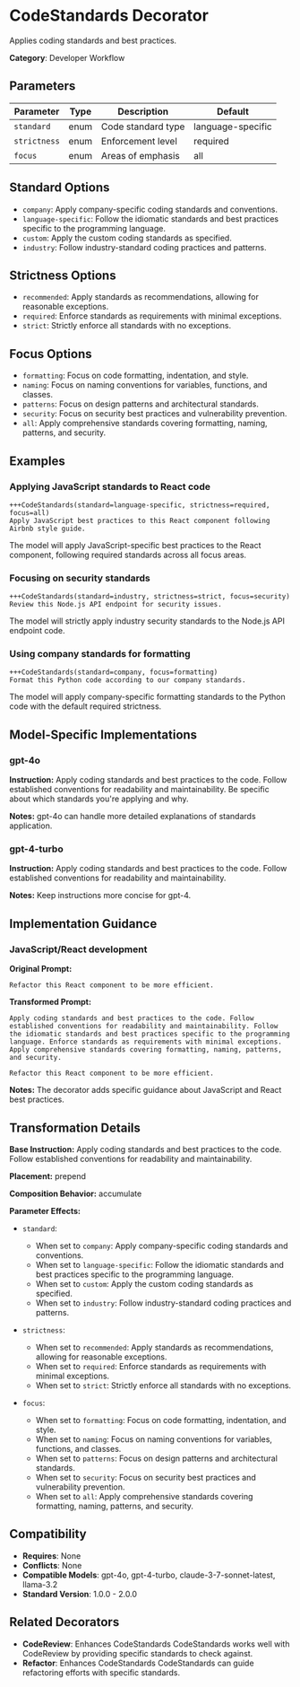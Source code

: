 # CodeStandards Decorator

Applies coding standards and best practices.

**Category**: Developer Workflow

## Parameters

| Parameter | Type | Description | Default |
|-----------|------|-------------|--------|
| `standard` | enum | Code standard type | language-specific |
| `strictness` | enum | Enforcement level | required |
| `focus` | enum | Areas of emphasis | all |

## Standard Options

- `company`: Apply company-specific coding standards and conventions.
- `language-specific`: Follow the idiomatic standards and best practices specific to the programming language.
- `custom`: Apply the custom coding standards as specified.
- `industry`: Follow industry-standard coding practices and patterns.

## Strictness Options

- `recommended`: Apply standards as recommendations, allowing for reasonable exceptions.
- `required`: Enforce standards as requirements with minimal exceptions.
- `strict`: Strictly enforce all standards with no exceptions.

## Focus Options

- `formatting`: Focus on code formatting, indentation, and style.
- `naming`: Focus on naming conventions for variables, functions, and classes.
- `patterns`: Focus on design patterns and architectural standards.
- `security`: Focus on security best practices and vulnerability prevention.
- `all`: Apply comprehensive standards covering formatting, naming, patterns, and security.

## Examples

### Applying JavaScript standards to React code

```
+++CodeStandards(standard=language-specific, strictness=required, focus=all)
Apply JavaScript best practices to this React component following Airbnb style guide.
```

The model will apply JavaScript-specific best practices to the React component, following required standards across all focus areas.

### Focusing on security standards

```
+++CodeStandards(standard=industry, strictness=strict, focus=security)
Review this Node.js API endpoint for security issues.
```

The model will strictly apply industry security standards to the Node.js API endpoint code.

### Using company standards for formatting

```
+++CodeStandards(standard=company, focus=formatting)
Format this Python code according to our company standards.
```

The model will apply company-specific formatting standards to the Python code with the default required strictness.

## Model-Specific Implementations

### gpt-4o

**Instruction:** Apply coding standards and best practices to the code. Follow established conventions for readability and maintainability. Be specific about which standards you're applying and why.

**Notes:** gpt-4o can handle more detailed explanations of standards application.

### gpt-4-turbo

**Instruction:** Apply coding standards and best practices to the code. Follow established conventions for readability and maintainability.

**Notes:** Keep instructions more concise for gpt-4.


## Implementation Guidance

### JavaScript/React development

**Original Prompt:**
```
Refactor this React component to be more efficient.
```

**Transformed Prompt:**
```
Apply coding standards and best practices to the code. Follow established conventions for readability and maintainability. Follow the idiomatic standards and best practices specific to the programming language. Enforce standards as requirements with minimal exceptions. Apply comprehensive standards covering formatting, naming, patterns, and security.

Refactor this React component to be more efficient.
```

**Notes:** The decorator adds specific guidance about JavaScript and React best practices.

## Transformation Details

**Base Instruction:** Apply coding standards and best practices to the code. Follow established conventions for readability and maintainability.

**Placement:** prepend

**Composition Behavior:** accumulate

**Parameter Effects:**

- `standard`:
  - When set to `company`: Apply company-specific coding standards and conventions.
  - When set to `language-specific`: Follow the idiomatic standards and best practices specific to the programming language.
  - When set to `custom`: Apply the custom coding standards as specified.
  - When set to `industry`: Follow industry-standard coding practices and patterns.

- `strictness`:
  - When set to `recommended`: Apply standards as recommendations, allowing for reasonable exceptions.
  - When set to `required`: Enforce standards as requirements with minimal exceptions.
  - When set to `strict`: Strictly enforce all standards with no exceptions.

- `focus`:
  - When set to `formatting`: Focus on code formatting, indentation, and style.
  - When set to `naming`: Focus on naming conventions for variables, functions, and classes.
  - When set to `patterns`: Focus on design patterns and architectural standards.
  - When set to `security`: Focus on security best practices and vulnerability prevention.
  - When set to `all`: Apply comprehensive standards covering formatting, naming, patterns, and security.

## Compatibility

- **Requires**: None
- **Conflicts**: None
- **Compatible Models**: gpt-4o, gpt-4-turbo, claude-3-7-sonnet-latest, llama-3.2
- **Standard Version**: 1.0.0 - 2.0.0

## Related Decorators

- **CodeReview**: Enhances CodeStandards CodeStandards works well with CodeReview by providing specific standards to check against.
- **Refactor**: Enhances CodeStandards CodeStandards can guide refactoring efforts with specific standards.
